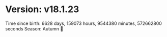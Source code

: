 # Version: v18.1.23
Time since birth: 6628 days, 159073 hours, 9544380 minutes, 572662800 seconds
Season: Autumn 🍁
